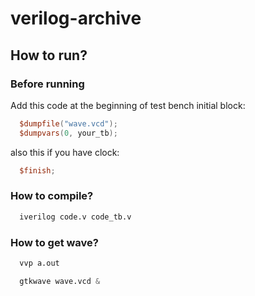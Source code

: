# verilog-archive
## How to run?
### Before running
Add this code at the beginning of test bench initial block:
``` verilog
  $dumpfile("wave.vcd");
  $dumpvars(0, your_tb);
```
also this if you have clock:
``` verilog
  $finish;
```
### How to compile?
``` verilog
  iverilog code.v code_tb.v
```
### How to get wave?
``` verilog
  vvp a.out
```
``` verilog
  gtkwave wave.vcd &
```
